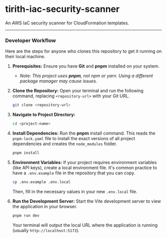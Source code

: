 # tirith-iac-security-scanner
An AWS IaC security scanner for CloudFormation templates.

-----

### Developer Workflow

Here are the steps for anyone who clones this repository to get it running on their local machine.

1.  **Prerequisites:** Ensure you have **Git** and **pnpm** installed on your system.

      * *Note: This project uses **pnpm**, not npm or yarn. Using a different package manager may cause issues.*

2.  **Clone the Repository:** Open your terminal and run the following command, replacing `<repository-url>` with your Git URL.

    ```bash
    git clone <repository-url>
    ```

3.  **Navigate to Project Directory:**

    ```bash
    cd <project-name>
    ```

4.  **Install Dependencies:** Run the **pnpm** install command. This reads the `pnpm-lock.yaml` file to install the exact versions of all project dependencies and creates the `node_modules` folder.

    ```bash
    pnpm install
    ```

5.  **Environment Variables:** If your project requires environment variables (like API keys), create a local environment file. It's common practice to have a `.env.example` file in the repository that you can copy.

    ```bash
    cp .env.example .env.local
    ```

    Then, fill in the necessary values in your new `.env.local` file.

6.  **Run the Development Server:** Start the Vite development server to view the application in your browser.

    ```bash
    pnpm run dev
    ```

    Your terminal will output the local URL where the application is running (usually `http://localhost:5173`).
